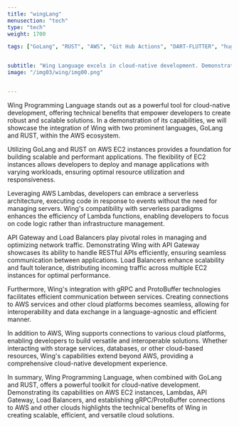 ```yaml
---
title: "wingLang"
menusection: "tech"
type: "tech"
weight: 1700

tags: ["GoLang", "RUST", "AWS", "Git Hub Actions", "DART-FLUTTER", "hugo", "DOCKER", "K8S", "KAFKA", "ESP32"]


subtitle: "Wing Language excels in cloud-native development. Demonstrating GoLang and RUST on AWS EC2s, Lambdas, API Gateway, Load Balancers, and gRPC/ProtoBuffer connections for versatile cloud solutions."
image: "/img03/wing/img00.png"


---
```

Wing Programming Language stands out as a powerful tool for cloud-native development, offering technical benefits that empower developers to create robust and scalable solutions. In a demonstration of its capabilities, we will showcase the integration of Wing with two prominent languages, GoLang and RUST, within the AWS ecosystem.

Utilizing GoLang and RUST on AWS EC2 instances provides a foundation for building scalable and performant applications. The flexibility of EC2 instances allows developers to deploy and manage applications with varying workloads, ensuring optimal resource utilization and responsiveness.

Leveraging AWS Lambdas, developers can embrace a serverless architecture, executing code in response to events without the need for managing servers. Wing&#39;s compatibility with serverless paradigms enhances the efficiency of Lambda functions, enabling developers to focus on code logic rather than infrastructure management.

API Gateway and Load Balancers play pivotal roles in managing and optimizing network traffic. Demonstrating Wing with API Gateway showcases its ability to handle RESTful APIs efficiently, ensuring seamless communication between applications. Load Balancers enhance scalability and fault tolerance, distributing incoming traffic across multiple EC2 instances for optimal performance.

Furthermore, Wing&#39;s integration with gRPC and ProtoBuffer technologies facilitates efficient communication between services. Creating connections to AWS services and other cloud platforms becomes seamless, allowing for interoperability and data exchange in a language-agnostic and efficient manner.

In addition to AWS, Wing supports connections to various cloud platforms, enabling developers to build versatile and interoperable solutions. Whether interacting with storage services, databases, or other cloud-based resources, Wing&#39;s capabilities extend beyond AWS, providing a comprehensive cloud-native development experience.

In summary, Wing Programming Language, when combined with GoLang and RUST, offers a powerful toolkit for cloud-native development. Demonstrating its capabilities on AWS EC2 instances, Lambdas, API Gateway, Load Balancers, and establishing gRPC/ProtoBuffer connections to AWS and other clouds highlights the technical benefits of Wing in creating scalable, efficient, and versatile cloud solutions.
